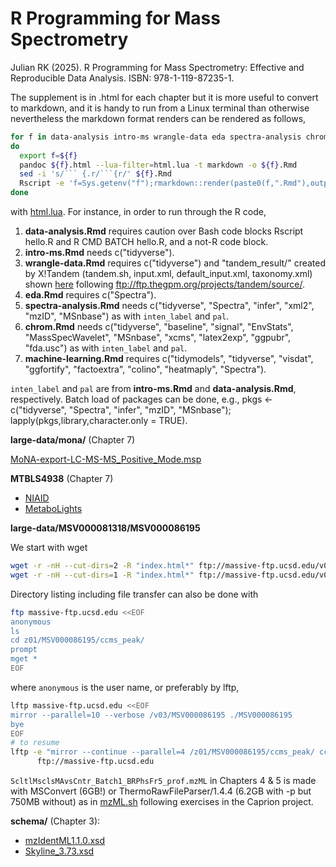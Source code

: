 # R Programming for Mass Spectrometry

[^web]: **Data download instructions**

Julian RK (2025). R Programming for Mass Spectrometry: Effective and Reproducible Data Analysis. ISBN: 978-1-119-87235-1.

The supplement is in .html for each chapter but it is more useful to convert to markdown, and it is handy to run from a
Linux terminal than otherwise nevertheless the markdown format renders can be rendered as follows,

```bash
for f in data-analysis intro-ms wrangle-data eda spectra-analysis chrom machine-learning
do
  export f=${f}
  pandoc ${f}.html --lua-filter=html.lua -t markdown -o ${f}.Rmd
  sed -i 's/``` {.r/```{r/' ${f}.Rmd
  Rscript -e 'f=Sys.getenv("f");rmarkdown::render(paste0(f,".Rmd"),output_dir="output"))'
done
```

with [html.lua](R-Programming-for-Mass-Spectrometry/html.lua). For instance, in order to run through the R code,

1. **data-analysis.Rmd** requires caution over Bash code blocks Rscript hello.R and R CMD BATCH hello.R, and a not-R code block.
2. **intro-ms.Rmd** needs c("tidyverse").
3. **wrangle-data.Rmd** requires c("tidyverse") and "tandem_result/" created by X!Tandem (tandem.sh, input.xml, default_input.xml, taxonomy.xml) shown [here](https://github.com/jinghuazhao/Omics-analysis/tree/master/docs/R-Programming-for-Mass-Spectrometry) following <ftp://ftp.thegpm.org/projects/tandem/source/>.
4. **eda.Rmd** requires c("Spectra").
5. **spectra-analysis.Rmd** needs c("tidyverse", "Spectra", "infer", "xml2", "mzID", "MSnbase") as with `inten_label` and `pal`.
6. **chrom.Rmd** needs c("tidyverse", "baseline", "signal", "EnvStats", "MassSpecWavelet", "MSnbase", "xcms", "latex2exp", "ggpubr", "fda.usc") as with `inten_label` and `pal`.
7. **machine-learning.Rmd** requires c("tidymodels", "tidyverse", "visdat", "ggfortify", "factoextra", "colino", "heatmaply", "Spectra").

`inten_label` and `pal` are from **intro-ms.Rmd** and **data-analysis.Rmd**, respectively. Batch load of packages can be done, e.g., pkgs <- c("tidyverse", "Spectra", "infer", "mzID", "MSnbase"); lapply(pkgs,library,character.only = TRUE).

**large-data/mona/** (Chapter 7)

[MoNA-export-LC-MS-MS_Positive_Mode.msp](https://mona.fiehnlab.ucdavis.edu/rest/downloads/retrieve/873fbe29-4808-46d1-a4a3-a4134ac8c755)

**MTBLS4938** (Chapter 7)

- [NIAID](https://data.niaid.nih.gov/resources?id=mtbls4938)
- [MetaboLights](https://www.ebi.ac.uk/metabolights/MTBLS4938)

**large-data/MSV000081318/MSV000086195**

We start with wget

```bash
wget -r -nH --cut-dirs=2 -R "index.html*" ftp://massive-ftp.ucsd.edu/v01/MSV000081318/
wget -r -nH --cut-dirs=1 -R "index.html*" ftp://massive-ftp.ucsd.edu/v03/MSV000086195/
```

Directory listing including file transfer can also be done with

```bash
ftp massive-ftp.ucsd.edu <<EOF
anonymous
ls
cd z01/MSV000086195/ccms_peak/
prompt
mget *
EOF
```

where `anonymous` is the user name, or preferably by lftp,

```bash
lftp massive-ftp.ucsd.edu <<EOF
mirror --parallel=10 --verbose /v03/MSV000086195 ./MSV000086195
bye
EOF
# to resume
lftp -e "mirror --continue --parallel=4 /z01/MSV000086195/ccms_peak/ ccms_peak/; quit" \
      ftp://massive-ftp.ucsd.edu
```

`ScltlMsclsMAvsCntr_Batch1_BRPhsFr5_prof.mzML` in Chapters 4 & 5 is made with MSConvert (6GB!) or ThermoRawFileParser/1.4.4 (6.2GB with -p but 750MB without) as in [mzML.sh](R-Programming-for-Mass-Spectrometry/mzML.sh) following exercises in the Caprion project.

**schema/** (Chapter 3):

- [mzIdentML1.1.0.xsd](https://raw.githubusercontent.com/HUPO-PSI/mzIdentML/refs/heads/master/schema/mzIdentML1.1.0.xsd)
- [Skyline_3.73.xsd](https://raw.githubusercontent.com/ProteoWizard/pwiz/refs/heads/master/pwiz_tools/Skyline/TestUtil/Schemas/Skyline_3.73.xsd)
